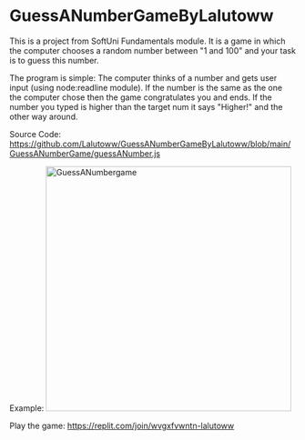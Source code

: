 # GuessANumberGameByLalutoww
This is a project from SoftUni Fundamentals module. It is a game in which the computer chooses a random number between "1 and 100" and your task is to guess this number.

The program is simple: The computer thinks of a number and gets user input (using node:readline module). If the number is the same as the one the computer chose then the game congratulates you and ends. If the number you typed is higher than the target num it says "Higher!" and the other way around.

Source Code: https://github.com/Lalutoww/GuessANumberGameByLalutoww/blob/main/GuessANumberGame/guessANumber.js

Example:
<img width="431" alt="GuessANumbergame" src="https://user-images.githubusercontent.com/47317818/193319646-fb93cadc-0ed3-4a77-ac1c-82eb67fe6a58.png">

Play the game: https://replit.com/join/wvgxfvwntn-lalutoww
